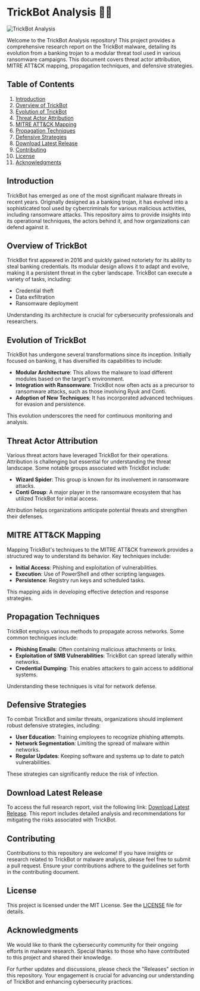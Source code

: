 # TrickBot Analysis 🕵️‍♂️

![TrickBot Analysis](https://img.shields.io/badge/Download%20Latest%20Release-Click%20Here-brightgreen)

Welcome to the TrickBot Analysis repository! This project provides a comprehensive research report on the TrickBot malware, detailing its evolution from a banking trojan to a modular threat tool used in various ransomware campaigns. This document covers threat actor attribution, MITRE ATT&CK mapping, propagation techniques, and defensive strategies.

## Table of Contents

1. [Introduction](#introduction)
2. [Overview of TrickBot](#overview-of-trickbot)
3. [Evolution of TrickBot](#evolution-of-trickbot)
4. [Threat Actor Attribution](#threat-actor-attribution)
5. [MITRE ATT&CK Mapping](#mitre-att&ck-mapping)
6. [Propagation Techniques](#propagation-techniques)
7. [Defensive Strategies](#defensive-strategies)
8. [Download Latest Release](#download-latest-release)
9. [Contributing](#contributing)
10. [License](#license)
11. [Acknowledgments](#acknowledgments)

## Introduction

TrickBot has emerged as one of the most significant malware threats in recent years. Originally designed as a banking trojan, it has evolved into a sophisticated tool used by cybercriminals for various malicious activities, including ransomware attacks. This repository aims to provide insights into its operational techniques, the actors behind it, and how organizations can defend against it.

## Overview of TrickBot

TrickBot first appeared in 2016 and quickly gained notoriety for its ability to steal banking credentials. Its modular design allows it to adapt and evolve, making it a persistent threat in the cyber landscape. TrickBot can execute a variety of tasks, including:

- Credential theft
- Data exfiltration
- Ransomware deployment

Understanding its architecture is crucial for cybersecurity professionals and researchers.

## Evolution of TrickBot

TrickBot has undergone several transformations since its inception. Initially focused on banking, it has diversified its capabilities to include:

- **Modular Architecture**: This allows the malware to load different modules based on the target's environment.
- **Integration with Ransomware**: TrickBot now often acts as a precursor to ransomware attacks, such as those involving Ryuk and Conti.
- **Adoption of New Techniques**: It has incorporated advanced techniques for evasion and persistence.

This evolution underscores the need for continuous monitoring and analysis.

## Threat Actor Attribution

Various threat actors have leveraged TrickBot for their operations. Attribution is challenging but essential for understanding the threat landscape. Some notable groups associated with TrickBot include:

- **Wizard Spider**: This group is known for its involvement in ransomware attacks.
- **Conti Group**: A major player in the ransomware ecosystem that has utilized TrickBot for initial access.

Attribution helps organizations anticipate potential threats and strengthen their defenses.

## MITRE ATT&CK Mapping

Mapping TrickBot's techniques to the MITRE ATT&CK framework provides a structured way to understand its behavior. Key techniques include:

- **Initial Access**: Phishing and exploitation of vulnerabilities.
- **Execution**: Use of PowerShell and other scripting languages.
- **Persistence**: Registry run keys and scheduled tasks.

This mapping aids in developing effective detection and response strategies.

## Propagation Techniques

TrickBot employs various methods to propagate across networks. Some common techniques include:

- **Phishing Emails**: Often containing malicious attachments or links.
- **Exploitation of SMB Vulnerabilities**: TrickBot can spread laterally within networks.
- **Credential Dumping**: This enables attackers to gain access to additional systems.

Understanding these techniques is vital for network defense.

## Defensive Strategies

To combat TrickBot and similar threats, organizations should implement robust defensive strategies, including:

- **User Education**: Training employees to recognize phishing attempts.
- **Network Segmentation**: Limiting the spread of malware within networks.
- **Regular Updates**: Keeping software and systems up to date to patch vulnerabilities.

These strategies can significantly reduce the risk of infection.

## Download Latest Release

To access the full research report, visit the following link: [Download Latest Release](https://github.com/Lucas-tech-2/TrickBot-Analysis/releases). This report includes detailed analysis and recommendations for mitigating the risks associated with TrickBot.

## Contributing

Contributions to this repository are welcome! If you have insights or research related to TrickBot or malware analysis, please feel free to submit a pull request. Ensure your contributions adhere to the guidelines set forth in the contributing document.

## License

This project is licensed under the MIT License. See the [LICENSE](LICENSE) file for details.

## Acknowledgments

We would like to thank the cybersecurity community for their ongoing efforts in malware research. Special thanks to those who have contributed to this project and shared their knowledge.

For further updates and discussions, please check the "Releases" section in this repository. Your engagement is crucial for advancing our understanding of TrickBot and enhancing cybersecurity practices.